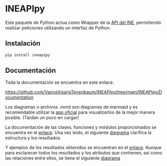 # INEAPIpy

Este paquete de Python actua como Wrapper de la [API del INE](https://www.ine.es/dyngs/DAB/index.htm?cid=1099), permitiendo realizar peticiones utilizando un interfaz de Python.

## Instalación

```py
pip install ineapipy
```

## Documentación

Toda la documentación se encuentra en este enlace.

https://github.com/VanceVisarisTenenbaum/INEAPIpy/tree/main/INEAPIpy/Documentation

Los diagramas o archivos .mmd son diagramas de mermaid y es recomendable utilizar la [app oficial](https://mermaid.live/) para visualizarlos de la mejor manera posible. (Tardan un poco en cargar)

La documentación de las clases, funciones y módulos proporcionados se encuentra en el [enlace](https://github.com/VanceVisarisTenenbaum/INEAPIpy/blob/main/INEAPIpy/Documentation/INEAPIpy_Docs.md). Una vez leido, el siguiente [diagrama](https://mermaid.live/view?gist=https://gist.github.com/VanceVisarisTenenbaum/5b2890f4ccc5517ba9289c5c271af1fa) clarifica la estructura y los resultados.

Y ejemplos de los resultados obtenidos se encuentran en el [enlace](https://github.com/VanceVisarisTenenbaum/INEAPIpy/blob/main/INEAPIpy/Documentation/INEAPI_Docs.md). Aunque para esclarecer todos los resultados y los atributos que contienen, así como las relaciones entre ellos, se tiene el siguiente [diagrama](https://mermaid.live/view?gist=https://gist.github.com/VanceVisarisTenenbaum/ccafa1dfdc5541dc9e343d81e10b3a76)

